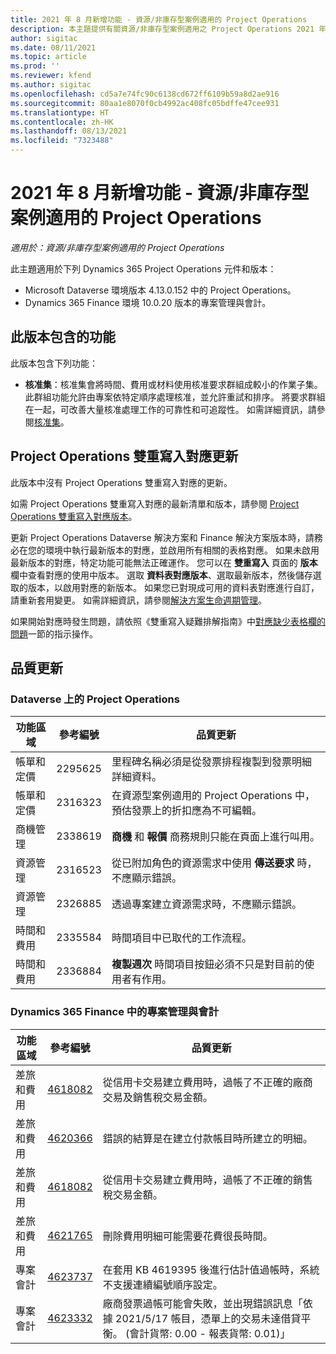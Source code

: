 ```yaml
---
title: 2021 年 8 月新增功能 - 資源/非庫存型案例適用的 Project Operations
description: 本主題提供有關資源/非庫存型案例適用之 Project Operations 2021 年 8 月發行版本所提供品質更新的資訊。
author: sigitac
ms.date: 08/11/2021
ms.topic: article
ms.prod: ''
ms.reviewer: kfend
ms.author: sigitac
ms.openlocfilehash: cd5a7e74fc90c6138cd672ff6109b59a8d2ae916
ms.sourcegitcommit: 80aa1e8070f0cb4992ac408fc05bdffe47cee931
ms.translationtype: HT
ms.contentlocale: zh-HK
ms.lasthandoff: 08/13/2021
ms.locfileid: "7323488"
---
```

# <a name="whats-new-august-2021---project-operations-for-resourcenon-stocked-based-scenarios"></a>2021 年 8 月新增功能 - 資源/非庫存型案例適用的 Project Operations

*適用於：資源/非庫存型案例適用的 Project Operations*

此主題適用於下列 Dynamics 365 Project Operations 元件和版本：

   - Microsoft Dataverse 環境版本 4.13.0.152 中的 Project Operations。
   - Dynamics 365 Finance 環境 10.0.20 版本的專案管理與會計。

## <a name="features-included-in-this-release"></a>此版本包含的功能

此版本包含下列功能：

- **核准集**：核准集會將時間、費用或材料使用核准要求群組成較小的作業子集。 此群組功能允許由專案依特定順序處理核准，並允許重試和排序。 將要求群組在一起，可改善大量核准處理工作的可靠性和可追蹤性。 如需詳細資訊，請參閱[核准集](../approvals/approval-sets.md)。

## <a name="project-operations-dual-write-maps-updates"></a>Project Operations 雙重寫入對應更新

此版本中沒有 Project Operations 雙重寫入對應的更新。 

如需 Project Operations 雙重寫入對應的最新清單和版本，請參閱 [Project Operations 雙重寫入對應版本](../environment/resource-dual-write-maps.md)。

更新 Project Operations Dataverse 解決方案和 Finance 解決方案版本時，請務必在您的環境中執行最新版本的對應，並啟用所有相關的表格對應。 如果未啟用最新版本的對應，特定功能可能無法正確運作。 您可以在 **雙重寫入** 頁面的 **版本** 欄中查看對應的使用中版本。 選取 **資料表對應版本**、選取最新版本，然後儲存選取的版本，以啟用對應的新版本。 如果您已對現成可用的資料表對應進行自訂，請重新套用變更。 如需詳細資訊，請參閱[解決方案生命週期管理](/dynamics365/fin-ops-core/dev-itpro/data-entities/dual-write/app-lifecycle-management)。

如果開始對應時發生問題，請依照《雙重寫入疑難排解指南》中[對應缺少表格欄的問題](/dynamics365/fin-ops-core/dev-itpro/data-entities/dual-write/dual-write-troubleshooting-finops-upgrades#missing-table-columns-issue-on-maps)一節的指示操作。

## <a name="quality-updates"></a>品質更新

### <a name="project-operations-on-dataverse"></a>Dataverse 上的 Project Operations

| **功能區域** | **參考編號** | **品質更新** |
| --- | --- | --- |
| 帳單和定價 | 2295625 | 里程碑名稱必須是從發票排程複製到發票明細詳細資料。 |
| 帳單和定價 | 2316323 | 在資源型案例適用的 Project Operations 中，預估發票上的折扣應為不可編輯。 |
|   商機管理 | 2338619 | **商機** 和 **報價** 商務規則只能在頁面上進行叫用。 |
| 資源管理 | 2316523 | 從已附加角色的資源需求中使用 **傳送要求** 時，不應顯示錯誤。 |
| 資源管理 | 2326885 | 透過專案建立資源需求時，不應顯示錯誤。 |
| 時間和費用 | 2335584 | 時間項目中已取代的工作流程。 |
| 時間和費用 | 2336884 | **複製週次** 時間項目按鈕必須不只是對目前的使用者有作用。 |


### <a name="project-management-and-accounting-on-dynamics-365-finance"></a>Dynamics 365 Finance 中的專案管理與會計

| 功能區域 | 參考編號 | 品質更新 |
| --- | --- | --- |
| 差旅和費用 | [4618082](https://fix.lcs.dynamics.com/Issue/Details?kb=4618082&amp;bugId=583101&amp;dbType=3&amp;qc=9c85ac8ca1e5e9cd07fac9e9aa2cb0914724e28b86ad3339dacf7741f554c605) | 從信用卡交易建立費用時，過帳了不正確的廠商交易及銷售稅交易金額。 |
| 差旅和費用 | [4620366](https://fix.lcs.dynamics.com/Issue/Details?kb=4620366&amp;bugId=579485&amp;dbType=3&amp;qc=e864789bd95505ea624c537d585bf113c2de60b97c88439d44693dbd85aa8e92) | 錯誤的結算是在建立付款帳目時所建立的明細。 |
| 差旅和費用 | [4618082](https://fix.lcs.dynamics.com/Issue/Details?kb=4618082&amp;bugId=583101&amp;dbType=3&amp;qc=9c85ac8ca1e5e9cd07fac9e9aa2cb0914724e28b86ad3339dacf7741f554c605) | 從信用卡交易建立費用時，過帳了不正確的銷售稅交易金額。 |
| 差旅和費用 | [4621765](https://fix.lcs.dynamics.com/Issue/Details?kb=4621765&amp;bugId=587306&amp;dbType=3&amp;qc=6fbfad0123d4e95eaf8d5a5a2f6c354577c991b7905c852ab02d1f94e728a876) | 刪除費用明細可能需要花費很長時間。 |
| 專案會計 | [4623737](https://fix.lcs.dynamics.com/Issue/Details?kb=4623737&amp;bugId=598109&amp;dbType=3&amp;qc=4101fc5865201e21815299f2ff11ae46d5d5370510868df86c25ee09a8ca1a0c) | 在套用 KB 4619395 後進行估計值過帳時，系統不支援連續編號順序設定。 |
| 專案會計 | [4623332](https://fix.lcs.dynamics.com/Issue/Details?kb=4623332&amp;bugId=586034&amp;dbType=3&amp;qc=2f64bb1977c4a9c9dd2ce9de7e72230b86eca14b6295c5bbfb614ea97ad81caf) | 廠商發票過帳可能會失敗，並出現錯誤訊息「依據 2021/5/17 帳目，憑單上的交易未達借貸平衡。 (會計貨幣: 0.00 - 報表貨幣: 0.01)」 |
